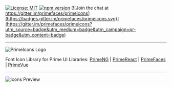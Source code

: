 [![License: MIT](https://img.shields.io/badge/License-MIT-yellow.svg)](https://opensource.org/licenses/MIT)
[![npm version](https://badge.fury.io/js/primeicons.svg)](https://badge.fury.io/js/primeicons)
[![Join the chat at https://gitter.im/primefaces/primeicons](https://badges.gitter.im/primefaces/primeicons.svg)](https://gitter.im/primefaces/primeicons?utm_source=badge&utm_medium=badge&utm_campaign=pr-badge&utm_content=badge)

---

![PrimeIcons Logo](https://www.primefaces.org/wp-content/uploads/2018/07/primeicons-logo.svg "PrimeIcons")

Font Icon Library for Prime UI Libraries: [PrimeNG](https://www.primefaces.org/primeng/#/icons/) | [PrimeReact](https://www.primefaces.org/primereact/#/icons/) | [PrimeFaces](https://primefaces.org/showcase/ui/misc/primeicons.xhtml) | [PrimeVue](https://primefaces.org/primevue/#/icons) 

---

![Icons Preview](https://www.primefaces.org/wp-content/uploads/2019/07/prime-icons-180.png "PrimeIcons")
